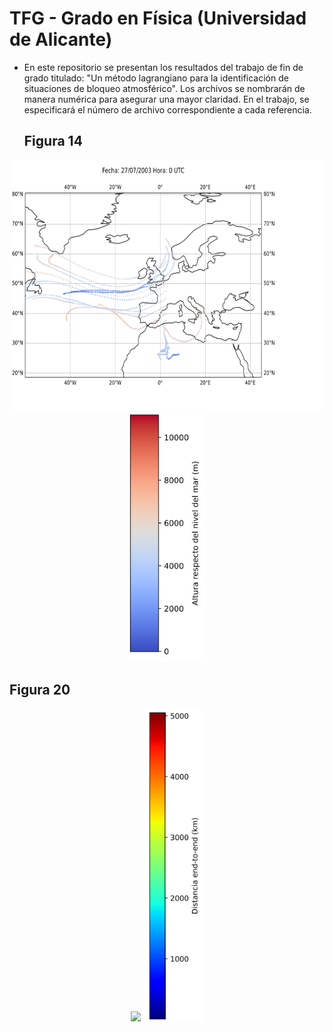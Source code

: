 # TFG - Grado en Física (Universidad de Alicante)

- En este repositorio se presentan los resultados del trabajo de fin de grado titulado: "Un método lagrangiano para la identificación de situaciones de bloqueo atmosférico". Los archivos se nombrarán de manera numérica para asegurar una mayor claridad. En el trabajo, se especificará el número de archivo correspondiente a cada referencia.


  ## Figura 14
 <p align="center">
  <img src="https://github.com/JuanManuelRM7/tfg/raw/main/gifs/traj_25E.gif" alt="Mapa animado distancias End-to-End" height="400">
  <img src="https://github.com/JuanManuelRM7/tfg/raw/main/gifs_barras/barra_traj_25E.png" height="400">
</p>

  ##  Figura 20
  <p align="center">
    <img src="https://github.com/JuanManuelRM7/tfg/raw/main/gifs/Figura_20_animada.gif" height="500">
    <img src="https://github.com/JuanManuelRM7/tfg/raw/main/gifs_barras/barra_20.png" height="500">
  </p>
